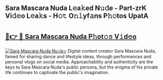 ## Sara Mascara Nuda L𝚎a𝚔ed N𝚞𝚍e - Part-zrK Vi𝚍𝚎o L𝚎a𝚔s - H𝚘𝚝 O𝚗𝚕yf𝚊ns P𝚑𝚘tos UpatA

# <h2><a href="http://kf63z6.oniu.top/?m=Sara+Mascara+Nuda">🔗👉 🔴 Sara Mascara Nuda P𝚑ot𝚘𝚜 V𝚒d𝚎o</a></h2>

[![Sara Mascara Nuda Nu𝚍e𝚜](https://i.imgur.com/0qMVB7G.gif)](http://kf63z6.oniu.top/?m=Sara+Mascara+Nuda)
Digital content creator Sara Mascara Nuda, famed for sharing dance and lifestyle ideas, through performances and personal vlogs on social media. Approachability and authenticity are the keys to Sara Mascara Nuda's public persona, but the enigma of his private life continues to captivate the public's imagination.  
